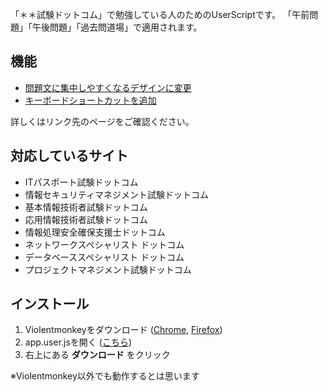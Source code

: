 「＊＊試験ドットコム」で勉強している人のためのUserScriptです。
「午前問題」「午後問題」「過去問道場」で適用されます。


## 機能
- [問題文に集中しやすくなるデザインに変更][wiki-design]
- [キーボードショートカットを追加][wiki-keyboard]

詳しくはリンク先のページをご確認ください。


## 対応しているサイト
- ITパスポート試験ドットコム
- 情報セキュリティマネジメント試験ドットコム
- 基本情報技術者試験ドットコム
- 応用情報技術者試験ドットコム
- 情報処理安全確保支援士ドットコム
- ネットワークスペシャリスト ドットコム
- データベーススペシャリスト ドットコム
- プロジェクトマネジメント試験ドットコム


## インストール
1. Violentmonkeyをダウンロード ([Chrome][violentmonkey-chrome], [Firefox][violentmonkey-firefox])
2. app.user.jsを開く ([こちら][app.user.js])
3. 右上にある **ダウンロード** をクリック

※Violentmonkey以外でも動作するとは思います


<!-- links -->
[wiki-design]: https://github.com/ozelotjp/dotcom-js/wiki/%E3%83%87%E3%82%B6%E3%82%A4%E3%83%B3
[wiki-keyboard]: https://github.com/ozelotjp/dotcom-js/wiki/%E3%82%B7%E3%83%A7%E3%83%BC%E3%83%88%E3%82%AB%E3%83%83%E3%83%88%E3%82%AD%E3%83%BC
[violentmonkey-chrome]: https://chrome.google.com/webstore/detail/violentmonkey/jinjaccalgkegednnccohejagnlnfdag
[violentmonkey-firefox]: https://addons.mozilla.org/ja/firefox/addon/violentmonkey/
[app.user.js]: https://github.com/ozelotjp/dotcom-js/raw/master/app.user.js
